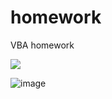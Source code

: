 # homework
VBA homework


![](https://i.pinimg.com/originals/e7/5d/49/e75d4994914bd36cf0212df3fba85b8f.gif)

![image](https://user-images.githubusercontent.com/55102118/109401929-931f5180-7906-11eb-9f75-f19c806662d5.png)
